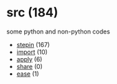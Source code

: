 # src (184)
some python and non-python codes

+ [stepin](stepin/README.md) (167)
+ [import](import/README.md) (10)
+ [apply](apply/README.md) (6)
+ [share](share/README.md) (0)
+ [ease](ease/README.md) (1)
